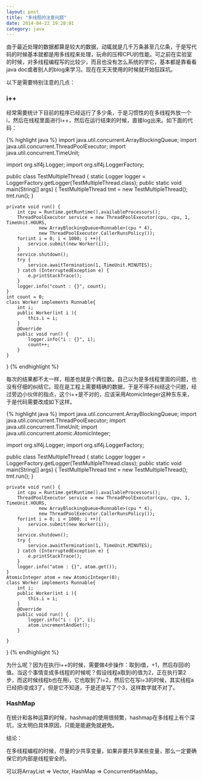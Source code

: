```yaml
---
layout: post
title: "多线程的注意问题"
date: 2014-04-22 19:28:01
category: java
---
```


由于最近处理的数据都算是较大的数据，动辄就是几千万条甚至几亿条，于是写代码的时候基本就都是用多线程来处理，玩命的压榨CPU的性能。可之前在实验室的时候，对多线程编程写的比较少，而且也没有怎么系统的学它，基本都是靠看看java doc或者别人的blog来学习。现在在天天使用的时候就开始狂踩坑。

以下是需要特别注意的几点：

### i++

经常需要统计下目前的程序已经运行了多少条，于是习惯性的在多线程外放一个i，然后在线程里面进行i++，然后在运行结束的时候，直接log出来。如下面的代码：

{% highlight java %}
import java.util.concurrent.ArrayBlockingQueue;
import java.util.concurrent.ThreadPoolExecutor;
import java.util.concurrent.TimeUnit;

import org.slf4j.Logger;
import org.slf4j.LoggerFactory;

public class TestMultipleThread {
    static Logger logger = LoggerFactory.getLogger(TestMultipleThread.class);
    public static void main(String[] args) {
        TestMultipleThread tmt = new TestMultipleThread();
        tmt.run();
    }

    private void run() {
        int cpu = Runtime.getRuntime().availableProcessors();
        ThreadPoolExecutor service = new ThreadPoolExecutor(cpu, cpu, 1, TimeUnit.HOURS,
                new ArrayBlockingQueue<Runnable>(cpu * 4),
                new ThreadPoolExecutor.CallerRunsPolicy());
        for(int i = 0; i < 1000; i ++){
            service.submit(new Worker(i));
        }
        service.shutdown();
        try {
            service.awaitTermination(1, TimeUnit.MINUTES);
        } catch (InterruptedException e) {
            e.printStackTrace();
        }
        logger.info("count : {}", count);
    }
    int count = 0;
    class Worker implements Runnable{
        int i;
        public Worker(int i ){
            this.i = i;
        }
        @Override
        public void run() {
            logger.info("i : {}", i);
            count++;
        }
    }
}
{% endhighlight %}



每次的结果都不太一样，相差也就是个两位数。自己以为是多线程里面的问题，也没有仔细的纠结它。现在是工程上需要精确的数据，于是不得不纠结这个问题，经过旁边小伙伴的指点，这个i++是不对的，应该采用AtomicInteger这种东东来，于是代码需要改成如下这样。

{% highlight java %}
import java.util.concurrent.ArrayBlockingQueue;
import java.util.concurrent.ThreadPoolExecutor;
import java.util.concurrent.TimeUnit;
import java.util.concurrent.atomic.AtomicInteger;

import org.slf4j.Logger;
import org.slf4j.LoggerFactory;

public class TestMultipleThread {
    static Logger logger = LoggerFactory.getLogger(TestMultipleThread.class);
    public static void main(String[] args) {
        TestMultipleThread tmt = new TestMultipleThread();
        tmt.run();
    }

    private void run() {
        int cpu = Runtime.getRuntime().availableProcessors();
        ThreadPoolExecutor service = new ThreadPoolExecutor(cpu, cpu, 1, TimeUnit.HOURS,
                new ArrayBlockingQueue<Runnable>(cpu * 4),
                new ThreadPoolExecutor.CallerRunsPolicy());
        for(int i = 0; i < 1000; i ++){
            service.submit(new Worker(i));
        }
        service.shutdown();
        try {
            service.awaitTermination(1, TimeUnit.MINUTES);
        } catch (InterruptedException e) {
            e.printStackTrace();
        }
        logger.info("atom : {}", atom.get());
    }
    AtomicInteger atom = new AtomicInteger(0);
    class Worker implements Runnable{
        int i;
        public Worker(int i ){
            this.i = i;
        }
        @Override
        public void run() {
            logger.info("i : {}", i);
            atom.incrementAndGet();
        }
        
    }
}
{% endhighlight %}

为什么呢？因为在执行i++的时候，需要做4步操作：取到i值，+1，然后存回i的值。当这个事情变成多线程的时候呢？假设线程a取到i的值为2，正在执行第2步，而这时候线程b也在用i，它也取到了i=2，然后它在写i=3的时候，其实线程a已经把i变成3了，但是它不知道，于是还是写了个3，这样数字就不对了。

### HashMap

在统计和各种运算的时候，hashmap的使用很频繁，hashmap在多线程上有个深坑，没太明白具体原因，只能是能避免就避免。

结论：

在多线程编程的时候，尽量的少共享变量，如果非要共享某些变量，那么一定要确保它的内部是线程安全的。

可以将ArrayList => Vector, HashMap => ConcurrentHashMap。







